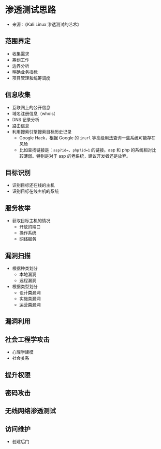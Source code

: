 # 渗透测试思路

- 来源：《Kali Linux 渗透测试的艺术》

## 范围界定

- 收集需求
- 筹划工作
- 边界分析
- 明确业务指标
- 项目管理和统筹调度

## 信息收集

- 互联网上的公开信息
- 域名注册信息（whois）
- DNS 记录分析
- 路由信息
- 利用搜索引擎搜索目标历史记录
	- Google Hack，根据 Google 的 `inurl` 等高级用法查询一些系统可能存在风险
	- 比如查找链接是：`asp?id=`、`php?id=1` 的链接。asp 和 php 的系统相对比较薄弱。特别是对于 asp 的老系统，建议开发者还是放弃。

## 目标识别

- 识别目标还在线的主机
- 识别目标在线主机的系统

## 服务枚举

- 获取目标主机的情况
	- 开放的端口
	- 操作系统
	- 网络服务

## 漏洞扫描

- 根据种类划分
	- 本地漏洞
	- 远程漏洞
- 根据类型划分
	- 设计类漏洞
	- 实施类漏洞
	- 运营类漏洞

## 漏洞利用


## 社会工程学攻击

- 心理学建模
- 社会关系

## 提升权限

## 密码攻击

## 无线网络渗透测试

## 访问维护

- 创建后门
